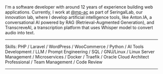 I'm a software developer with around 12 years of experience building web applications. Currently, I work at [@mp-ac](https://github.com/mp-ac) as part of SeringalLab, our innovation lab, where I develop artificial intelligence tools, like Anton.IA, a conversational AI powered by RAG (Retrieval-Augmented Generation), and TranscreveAI, a transcription platform that uses Whisper model to convert audio into text.

  ---

Skills: PHP / Laravel / WordPress / WooCommerce / Python / AI Tools Development / LLM / Prompt Engineering / SQL / GNU/Linux / Linux Server Management / Microservices / Docker / Traefik / Oracle Cloud Architect Professional / Team Management / Code Review

  ---
